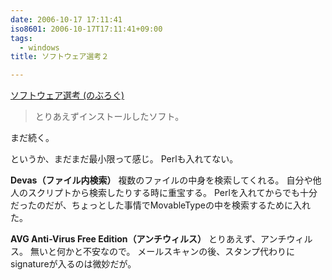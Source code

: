 ```yaml
---
date: 2006-10-17 17:11:41
iso8601: 2006-10-17T17:11:41+09:00
tags:
  - windows
title: ソフトウェア選考２

---
```


[ソフトウェア選考 (のぶろぐ)](/2006/10/16/161933/)

<blockquote>とりあえずインストールしたソフト。</blockquote>

まだ続く。

というか、まだまだ最小限って感じ。
Perlも入れてない。

<strong>Devas（ファイル内検索）</strong>
複数のファイルの中身を検索してくれる。
自分や他人のスクリプトから検索したりする時に重宝する。
Perlを入れてからでも十分だったのだが、ちょっとした事情でMovableTypeの中を検索するために入れた。

<strong>AVG Anti-Virus Free Edition（アンチウィルス）</strong>
とりあえず、アンチウィルス。
無いと何かと不安なので。
メールスキャンの後、スタンプ代わりにsignatureが入るのは微妙だが。
